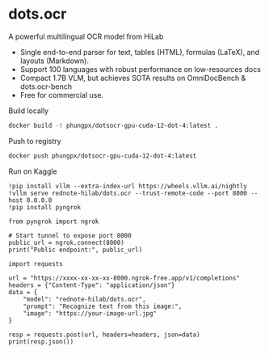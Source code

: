 # dots.ocr

A powerful multilingual OCR model from HiLab

- Single end-to-end parser for text, tables (HTML), formulas (LaTeX), and layouts (Markdown).
- Support 100 languages with robust performance on low-resources docs
- Compact 1.7B VLM, but achieves SOTA results on OmniDocBench & dots.ocr-bench
- Free for commercial use.


Build locally

```bash
docker build -t phungpx/dotsocr-gpu-cuda-12-dot-4:latest .
```

Push to registry

```bash
docker push phungpx/dotsocr-gpu-cuda-12-dot-4:latest
```

Run on Kaggle

```
!pip install vllm --extra-index-url https://wheels.vllm.ai/nightly
!vllm serve rednote-hilab/dots.ocr --trust-remote-code --port 8000 --host 0.0.0.0
!pip install pyngrok

from pyngrok import ngrok

# Start tunnel to expose port 8000
public_url = ngrok.connect(8000)
print("Public endpoint:", public_url)
```

```
import requests

url = "https://xxxx-xx-xx-xx-8000.ngrok-free.app/v1/completions"
headers = {"Content-Type": "application/json"}
data = {
    "model": "rednote-hilab/dots.ocr",
    "prompt": "Recognize text from this image:",
    "image": "https://your-image-url.jpg"
}

resp = requests.post(url, headers=headers, json=data)
print(resp.json())
```